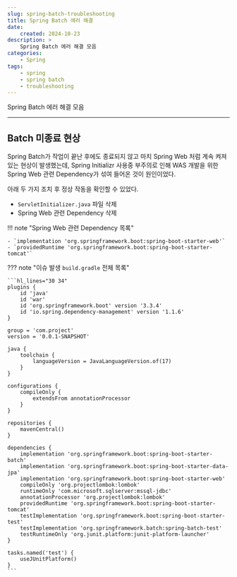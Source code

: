 ```yaml
---
slug: spring-batch-troubleshooting
title: Spring Batch 에러 해결
date:
    created: 2024-10-23
description: >
    Spring Batch 에러 해결 모음
categories:
    - Spring
tags:
    - spring
    - spring batch
    - troubleshooting
---
```


Spring Batch 에러 해결 모음  

<!-- more -->

---

## Batch 미종료 현상

Spring Batch가 작업이 끝난 후에도 종료되지 않고 마치 Spring Web 처럼 계속 켜져 있는 현상이 발생했는데, Spring Initializr 사용중 부주의로 인해 WAS 개발을 위한 Spring Web 관련 Dependency가 섞여 들어온 것이 원인이었다.  

아래 두 가지 조치 후 정상 작동을 확인할 수 있었다.  

- `ServletInitializer.java` 파일 삭제
- Spring Web 관련 Dependency 삭제

!!! note "Spring Web 관련 Dependency 목록"

    - `implementation 'org.springframework.boot:spring-boot-starter-web'`
    - `providedRuntime 'org.springframework.boot:spring-boot-starter-tomcat'`

??? note "이슈 발생 `build.gradle` 전체 목록"

    ```hl_lines="30 34"
    plugins {
        id 'java'
        id 'war'
        id 'org.springframework.boot' version '3.3.4'
        id 'io.spring.dependency-management' version '1.1.6'
    }

    group = 'com.project'
    version = '0.0.1-SNAPSHOT'

    java {
        toolchain {
            languageVersion = JavaLanguageVersion.of(17)
        }
    }

    configurations {
        compileOnly {
            extendsFrom annotationProcessor
        }
    }

    repositories {
        mavenCentral()
    }

    dependencies {
        implementation 'org.springframework.boot:spring-boot-starter-batch'
        implementation 'org.springframework.boot:spring-boot-starter-data-jpa'
        implementation 'org.springframework.boot:spring-boot-starter-web'
        compileOnly 'org.projectlombok:lombok'
        runtimeOnly 'com.microsoft.sqlserver:mssql-jdbc'
        annotationProcessor 'org.projectlombok:lombok'
        providedRuntime 'org.springframework.boot:spring-boot-starter-tomcat'
        testImplementation 'org.springframework.boot:spring-boot-starter-test'
        testImplementation 'org.springframework.batch:spring-batch-test'
        testRuntimeOnly 'org.junit.platform:junit-platform-launcher'
    }

    tasks.named('test') {
        useJUnitPlatform()
    }
    ```
